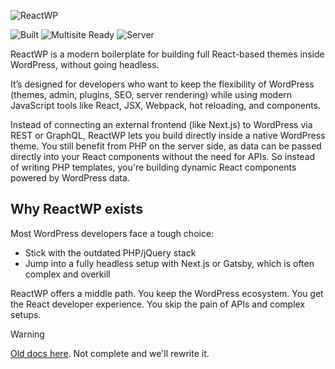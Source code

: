 ![ReactWP](https://reactwp.com/github-image/banner-black.jpg)

![Built](https://img.shields.io/badge/Built-Webpack-blue)
![Multisite Ready](https://img.shields.io/badge/Work%20With%20Multisite-Yes-brightgreen)
![Server](https://img.shields.io/badge/Server-PHP-orange)


ReactWP is a modern boilerplate for building full React-based themes inside WordPress, without going headless.

It’s designed for developers who want to keep the flexibility of WordPress (themes, admin, plugins, SEO, server rendering) while using modern JavaScript tools like React, JSX, Webpack, hot reloading, and components.

Instead of connecting an external frontend (like Next.js) to WordPress via REST or GraphQL, ReactWP lets you build directly inside a native WordPress theme. You still benefit from PHP on the server side, as data can be passed directly into your React components without the need for APIs. So instead of writing PHP templates, you're building dynamic React components powered by WordPress data.


## Why ReactWP exists

Most WordPress developers face a tough choice:

- Stick with the outdated PHP/jQuery stack
- Jump into a fully headless setup with Next.js or Gatsby, which is often complex and overkill

ReactWP offers a middle path.
You keep the WordPress ecosystem. You get the React developer experience. You skip the pain of APIs and complex setups.


> [!WARNING]
> [Old docs here](https://studio-champ-gauche-1.gitbook.io/reactwp-docs). Not complete and we'll rewrite it.